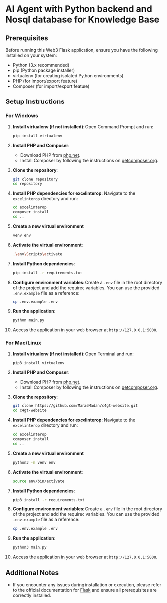 # AI Agent with Python backend and Nosql database for Knowledge Base

## Prerequisites
Before running this Web3 Flask application, ensure you have the following installed on your system:
- Python (3.x recommended)
- pip (Python package installer)
- virtualenv (for creating isolated Python environments)
- PHP (for import/export feature)
- Composer (for import/export feature)

## Setup Instructions

### For Windows

1. **Install virtualenv (if not installed)**:
   Open Command Prompt and run:
   ```bash
   pip install virtualenv
   ```

2. **Install PHP and Composer**:
   - Download PHP from [php.net](https://www.php.net/downloads).
   - Install Composer by following the instructions on [getcomposer.org](https://getcomposer.org/download/).

3. **Clone the repository**:
   ```bash
   git clone repository
   cd repository
   ```

4. **Install PHP dependencies for excelinterop**:
   Navigate to the `excelinterop` directory and run:
   ```bash
   cd excelinterop
   composer install
   cd ..
   ```

5. **Create a new virtual environment**:
   ```bash
   venv env
   ```

6. **Activate the virtual environment**:
   ```bash
   .\env\Scripts\activate
   ```

7. **Install Python dependencies**:
   ```bash
   pip install -r requirements.txt
   ```

8. **Configure environment variables**:
   Create a `.env` file in the root directory of the project and add the required variables. You can use the provided `.env.example` file as a reference:
   ```bash
   cp .env.example .env
   ```

9. **Run the application**:
   ```bash
   python main.py
   ```

10. Access the application in your web browser at `http://127.0.0.1:5000`.

### For Mac/Linux

1. **Install virtualenv (if not installed)**:
   Open Terminal and run:
   ```bash
   pip3 install virtualenv
   ```

2. **Install PHP and Composer**:
   - Download PHP from [php.net](https://www.php.net/downloads).
   - Install Composer by following the instructions on [getcomposer.org](https://getcomposer.org/download/).

3. **Clone the repository**:
   ```bash
   git clone https://github.com/ManasMadan/c4gt-website.git
   cd c4gt-website
   ```

4. **Install PHP dependencies for excelinterop**:
   Navigate to the `excelinterop` directory and run:
   ```bash
   cd excelinterop
   composer install
   cd ..
   ```

5. **Create a new virtual environment**:
   ```bash
   python3 -m venv env
   ```

6. **Activate the virtual environment**:
   ```bash
   source env/bin/activate
   ```

7. **Install Python dependencies**:
   ```bash
   pip3 install -r requirements.txt
   ```

8. **Configure environment variables**:
   Create a `.env` file in the root directory of the project and add the required variables. You can use the provided `.env.example` file as a reference:
   ```bash
   cp .env.example .env
   ```

9. **Run the application**:
   ```bash
   python3 main.py
   ```

10. Access the application in your web browser at `http://127.0.0.1:5000`.

## Additional Notes

- If you encounter any issues during installation or execution, please refer to the official documentation for [Flask](https://flask.palletsprojects.com/) and ensure all prerequisites are correctly installed.